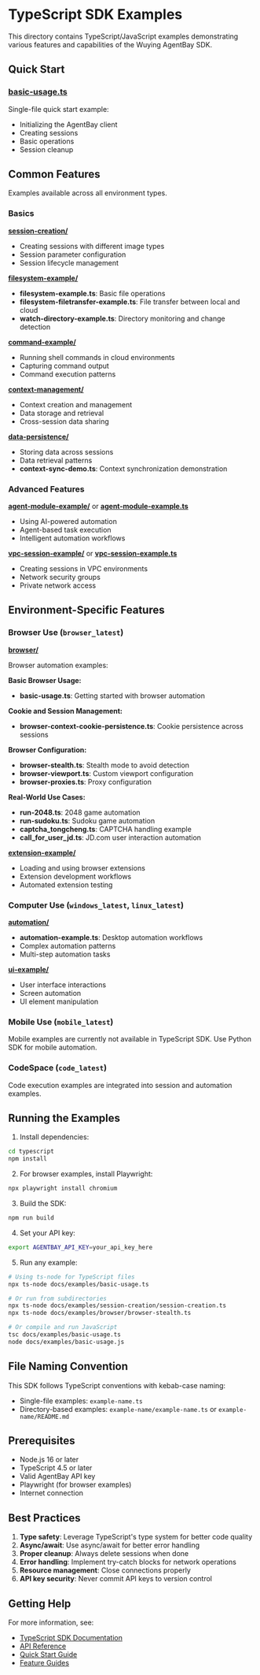 # TypeScript SDK Examples

This directory contains TypeScript/JavaScript examples demonstrating various features and capabilities of the Wuying AgentBay SDK.

## Quick Start

### [basic-usage.ts](./basic-usage.ts)
Single-file quick start example:
- Initializing the AgentBay client
- Creating sessions
- Basic operations
- Session cleanup

## Common Features

Examples available across all environment types.

### Basics

**[session-creation/](./session-creation)**
- Creating sessions with different image types
- Session parameter configuration
- Session lifecycle management

**[filesystem-example/](./filesystem-example)**
- **filesystem-example.ts**: Basic file operations
- **filesystem-filetransfer-example.ts**: File transfer between local and cloud
- **watch-directory-example.ts**: Directory monitoring and change detection

**[command-example/](./command-example)**
- Running shell commands in cloud environments
- Capturing command output
- Command execution patterns

**[context-management/](./context-management)**
- Context creation and management
- Data storage and retrieval
- Cross-session data sharing

**[data-persistence/](./data-persistence)**
- Storing data across sessions
- Data retrieval patterns
- **context-sync-demo.ts**: Context synchronization demonstration

### Advanced Features

**[agent-module-example/](./agent-module-example)** or **[agent-module-example.ts](./agent-module-example.ts)**
- Using AI-powered automation
- Agent-based task execution
- Intelligent automation workflows

**[vpc-session-example/](./vpc-session-example)** or **[vpc-session-example.ts](./vpc-session-example.ts)**
- Creating sessions in VPC environments
- Network security groups
- Private network access

## Environment-Specific Features

### Browser Use (`browser_latest`)

**[browser/](./browser)**

Browser automation examples:

**Basic Browser Usage:**
- **basic-usage.ts**: Getting started with browser automation

**Cookie and Session Management:**
- **browser-context-cookie-persistence.ts**: Cookie persistence across sessions

**Browser Configuration:**
- **browser-stealth.ts**: Stealth mode to avoid detection
- **browser-viewport.ts**: Custom viewport configuration
- **browser-proxies.ts**: Proxy configuration

**Real-World Use Cases:**
- **run-2048.ts**: 2048 game automation
- **run-sudoku.ts**: Sudoku game automation
- **captcha_tongcheng.ts**: CAPTCHA handling example
- **call_for_user_jd.ts**: JD.com user interaction automation

**[extension-example/](./extension-example)**
- Loading and using browser extensions
- Extension development workflows
- Automated extension testing

### Computer Use (`windows_latest`, `linux_latest`)

**[automation/](./automation)**
- **automation-example.ts**: Desktop automation workflows
- Complex automation patterns
- Multi-step automation tasks

**[ui-example/](./ui-example)**
- User interface interactions
- Screen automation
- UI element manipulation

### Mobile Use (`mobile_latest`)

Mobile examples are currently not available in TypeScript SDK. Use Python SDK for mobile automation.

### CodeSpace (`code_latest`)

Code execution examples are integrated into session and automation examples.

## Running the Examples

1. Install dependencies:
```bash
cd typescript
npm install
```

2. For browser examples, install Playwright:
```bash
npx playwright install chromium
```

3. Build the SDK:
```bash
npm run build
```

4. Set your API key:
```bash
export AGENTBAY_API_KEY=your_api_key_here
```

5. Run any example:
```bash
# Using ts-node for TypeScript files
npx ts-node docs/examples/basic-usage.ts

# Or run from subdirectories
npx ts-node docs/examples/session-creation/session-creation.ts
npx ts-node docs/examples/browser/browser-stealth.ts

# Or compile and run JavaScript
tsc docs/examples/basic-usage.ts
node docs/examples/basic-usage.js
```

## File Naming Convention

This SDK follows TypeScript conventions with kebab-case naming:
- Single-file examples: `example-name.ts`
- Directory-based examples: `example-name/example-name.ts` or `example-name/README.md`

## Prerequisites

- Node.js 16 or later
- TypeScript 4.5 or later
- Valid AgentBay API key
- Playwright (for browser examples)
- Internet connection

## Best Practices

1. **Type safety**: Leverage TypeScript's type system for better code quality
2. **Async/await**: Use async/await for better error handling
3. **Proper cleanup**: Always delete sessions when done
4. **Error handling**: Implement try-catch blocks for network operations
5. **Resource management**: Close connections properly
6. **API key security**: Never commit API keys to version control

## Getting Help

For more information, see:
- [TypeScript SDK Documentation](../../)
- [API Reference](../api/)
- [Quick Start Guide](../../../docs/quickstart/)
- [Feature Guides](../../../docs/guides/)
